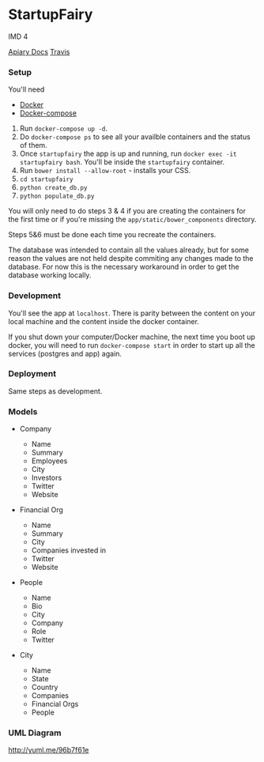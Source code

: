 # StartupFairy
IMD 4

[Apiary Docs](http://docs.startupfairy.apiary.io/)
[Travis](https://travis-ci.org/cs373gc-fall-2016/Startup-Fairy)

### Setup
You'll need
- [Docker](https://docs.docker.com/engine/installation/mac/)
- [Docker-compose](https://docs.docker.com/compose/install/)

1. Run `docker-compose up -d`.
2. Do `docker-compose ps` to see all your availble containers and the status of them.
3. Once `startupfairy` the app is up and running, run `docker exec -it startupfairy bash`. You'll be inside the `startupfairy` container.
4. Run `bower install --allow-root` - installs your CSS.
5. `cd startupfairy`
6. `python create_db.py`
7. `python populate_db.py`

You will only need to do steps 3 & 4 if you are creating the containers for the first time or if you're missing the `app/static/bower_components` directory.

Steps 5&6 must be done each time you recreate the containers.

The database was intended to contain all the values already, but for some reason the values are not held despite commiting any changes made to the database. For now this is the necessary workaround in order to get the database working locally.

### Development
You'll see the app at `localhost`. There is parity between the content on your local machine and the content inside the docker container.

If you shut down your computer/Docker machine, the next time you boot up docker, you will need to run `docker-compose start` in order to start up all the services (postgres and app) again.

### Deployment

Same steps as development.

### Models
* Company
  * Name
  * Summary
  * Employees
  * City
  * Investors
  * Twitter
  * Website

* Financial Org
  * Name
  * Summary
  * City
  * Companies invested in
  * Twitter
  * Website

* People
  * Name
  * Bio
  * City
  * Company
  * Role
  * Twitter

* City
  * Name
  * State
  * Country
  * Companies
  * Financial Orgs
  * People

### UML Diagram

http://yuml.me/96b7f61e
